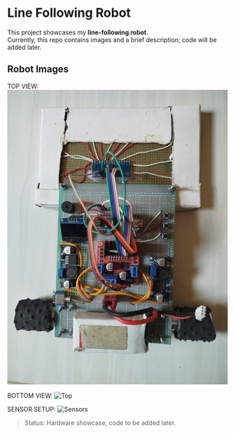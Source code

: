 # Line Following Robot

This project showcases my **line-following robot**.  
Currently, this repo contains images and a brief description; code will be added later.

## Robot Images

TOP VIEW: 
![Front](images/robot_top.jpg)

BOTTOM VIEW:
![Top](images/robot_bottom.jpg)

SENSOR SETUP:
![Sensors](images/robot_sensor.jpg)

> Status: Hardware showcase, code to be added later.
